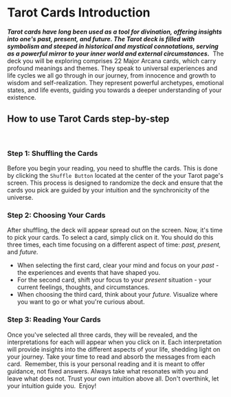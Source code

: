 # Tarot Cards Introduction
***Tarot cards have long been used as a tool for divination, offering insights into one's past, present, and future. The Tarot deck is filled with symbolism and steeped in historical and mystical connotations, serving as a powerful mirror to your inner world and external circumstances.***
​
The deck you will be exploring comprises 22 Major Arcana cards, which carry profound meanings and themes. They speak to universal experiences and life cycles we all go through in our journey, from innocence and growth to wisdom and self-realization. They represent powerful archetypes, emotional states, and life events, guiding you towards a deeper understanding of your existence.
​
## How to use Tarot Cards step-by-step
​
### Step 1: Shuffling the Cards
Before you begin your reading, you need to shuffle the cards. This is done by clicking the `Shuffle Button` located at the center of the your Tarot page's screen. This process is designed to randomize the deck and ensure that the cards you pick are guided by your intuition and the synchronicity of the universe.
​
### Step 2: Choosing Your Cards
After shuffling, the deck will appear spread out on the screen. Now, it's time to pick your cards. To select a card, simply click on it. You should do this three times, each time focusing on a different aspect of time: *past, present,* and *future.*
​
- When selecting the first card, clear your mind
and focus on your *past* - the experiences and events that have shaped you.
- For the second card, shift your focus to your *present* situation - your current feelings, thoughts, and circumstances.
- When choosing the third card, think about your *future.* Visualize where you want to go or what you're curious about.
​
### Step 3: Reading Your Cards
Once you've selected all three cards, they will be revealed, and the interpretations for each will appear when you click on it. Each interpretation will provide insights into the different aspects of your life, shedding light on your journey. Take your time to read and absorb the messages from each card.
​
Remember, this is your personal reading and it is meant to offer guidance, not fixed answers. Always take what resonates with you and leave what does not. Trust your own intuition above all. Don't overthink, let your intuition guide you. 
​
Enjoy!
